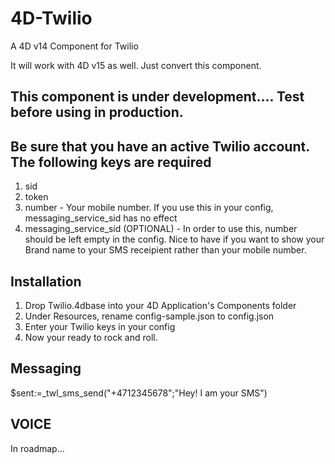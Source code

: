 # 4D-Twilio
A 4D v14 Component for Twilio

It will work with 4D v15 as well. Just convert this component.

## This component is under development.... Test before using in production.


## Be sure that you have an active Twilio account. The following keys are required
1. sid
2. token
3. number - Your mobile number. If you use this in your config, messaging_service_sid has no effect
4. messaging_service_sid (OPTIONAL) - In order to use this, number should be left empty in the config. Nice to have if you want to show your Brand name to your SMS receipient rather than your mobile number.

## Installation
1. Drop Twilio.4dbase into your 4D Application's Components folder
2. Under Resources, rename config-sample.json to config.json
3. Enter your Twilio keys in your config
4. Now your ready to rock and roll.

## Messaging
$sent:=_twl_sms_send("+4712345678";"Hey! I am your SMS")

## VOICE
In roadmap...


